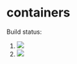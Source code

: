 # containers

Build status:

1. [![](https://github.com/mikeizbicki/containers/workflows/tests-fibonacci/badge.svg)](https://github.com/Luew2/containers/actions?query=workflow%3Atests-fibonacci)
1. [![](https://github.com/mikeizbicki/containers/workflows/tests-range/badge.svg)](https://github.com/Luew2/containers/actions?query=workflow%3Atests-range)
